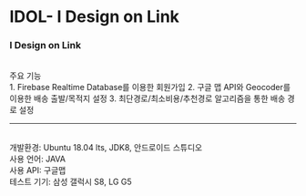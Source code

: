 # IDOL- I Design on Link

<H3>I Design on Link</H3>
<br>주요 기능<br>
1. Firebase Realtime Database를 이용한 회원가입
2. 구글 맵 API와 Geocoder를 이용한 배송 출발/목적지 설정
3. 최단경로/최소비용/추천경로 알고리즘을 통한 배송 경로 설정
<hr>
<br>개발환경: Ubuntu 18.04 lts, JDK8, 안드로이드 스튜디오
<br>사용 언어: JAVA
<br>사용 API: 구글맵
<br>테스트 기기: 삼성 갤럭시 S8, LG G5
